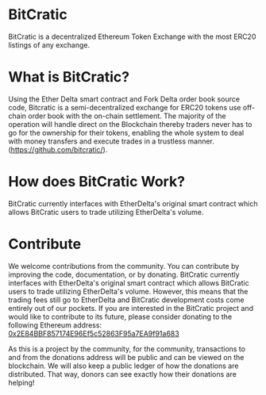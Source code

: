 # BitCratic


BitCratic is a decentralized Ethereum Token Exchange with the most ERC20 listings of any exchange.


# What is BitCratic?
Using the Ether Delta smart contract and Fork Delta order book source code, Bitcratic is a semi-decentralized exchange for ERC20 tokens use off-chain order book with the on-chain settlement. The majority of the operation will handle direct on the Blockchain thereby traders never has to go for the ownership for their tokens, enabling the whole system to deal with money transfers and execute trades in a trustless manner.             
(https://github.com/bitcratic/). 


# How does BitCratic Work?
BitCratic currently interfaces with EtherDelta's original smart contract  which allows BitCratic users to trade utilizing EtherDelta's volume.



# Contribute
We welcome contributions from the community. You can contribute by improving the code, documentation, or by donating. 
BitCratic currently interfaces with EtherDelta's original smart contract which allows BitCratic users to trade utilizing EtherDelta's volume. However, this means that the trading fees still go to EtherDelta and BitCratic development costs come entirely out of our pockets. If you are interested in the BitCratic project and would like to contribute to its future, please consider donating to the following Ethereum address: <a href="https://etherscan.io/address/0x2E84BBF857174E96Ef5c52863F95a7EA9f91a683">0x2E84BBF857174E96Ef5c52863F95a7EA9f91a683</a>

As this is a project by the community, for the community, transactions to and from the donations address will be public and can be viewed on the blockchain. We will also keep a public ledger of how the donations are distributed. That way, donors can see exactly how their donations are helping!
